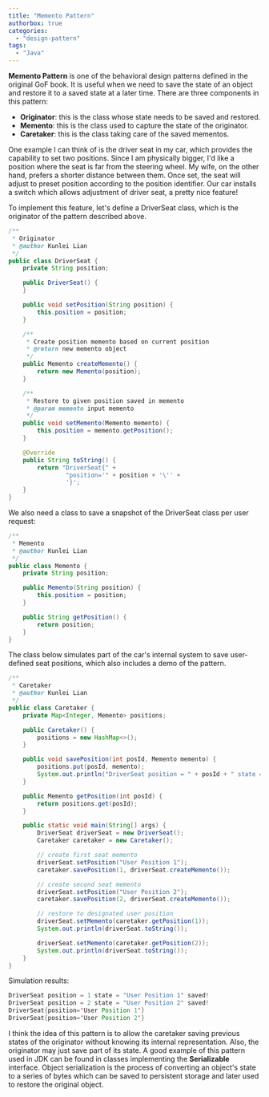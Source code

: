```yaml
---
title: "Memento Pattern"
authorbox: true
categories:
  - "design-pattern"
tags:
  - "Java"
---
```



**Memento Pattern** is one of the behavioral design patterns defined in the original GoF book.
It is useful when we need to save the state of an object and restore it to a saved state at a later time.
There are three components in this pattern:

- **Originator**: this is the class whose state needs to be saved and restored.
- **Memento**: this is the class used to capture the state of the originator.
- **Caretaker**: this is the class taking care of the saved mementos.


One example I can think of is the driver seat in my car, which provides the capability to set two positions.
Since I am physically bigger, I'd like a position where the seat is far from the steering wheel.
My wife, on the other hand, prefers a shorter distance between them.
Once set, the seat will adjust to preset position according to the position identifier. 
Our car installs a switch which allows adjustment of driver seat, a pretty nice feature!


To implement this feature, let's define a DriverSeat class, which is the originator of the pattern described above. 
```java
/**
 * Originator
 * @author Kunlei Lian
 */
public class DriverSeat {
    private String position;

    public DriverSeat() {
    }

    public void setPosition(String position) {
        this.position = position;
    }

    /**
     * Create position memento based on current position
     * @return new memento object
     */
    public Memento createMemento() {
        return new Memento(position);
    }

    /**
     * Restore to given position saved in memento
     * @param memento input memento
     */
    public void setMemento(Memento memento) {
        this.position = memento.getPosition();
    }

    @Override
    public String toString() {
        return "DriverSeat{" +
                "position='" + position + '\'' +
                '}';
    }
}
```

We also need a class to save a snapshot of the DriverSeat class per user request:
```java
/**
 * Memento
 * @author Kunlei Lian
 */
public class Memento {
    private String position;

    public Memento(String position) {
        this.position = position;
    }

    public String getPosition() {
        return position;
    }
}
```


The class below simulates part of the car's internal system to save user-defined seat positions, which also includes a demo of the pattern.
```java
/**
 * Caretaker
 * @author Kunlei Lian
 */
public class Caretaker {
    private Map<Integer, Memento> positions;

    public Caretaker() {
        positions = new HashMap<>();
    }

    public void savePosition(int posId, Memento memento) {
        positions.put(posId, memento);
        System.out.println("DriverSeat position = " + posId + " state = \"" + memento.getPosition() + "\" saved!");
    }

    public Memento getPosition(int posId) {
        return positions.get(posId);
    }

    public static void main(String[] args) {
        DriverSeat driverSeat = new DriverSeat();
        Caretaker caretaker = new Caretaker();

        // create first seat memento
        driverSeat.setPosition("User Position 1");
        caretaker.savePosition(1, driverSeat.createMemento());

        // create second seat memento
        driverSeat.setPosition("User Position 2");
        caretaker.savePosition(2, driverSeat.createMemento());

        // restore to designated user position
        driverSeat.setMemento(caretaker.getPosition(1));
        System.out.println(driverSeat.toString());

        driverSeat.setMemento(caretaker.getPosition(2));
        System.out.println(driverSeat.toString());
    }
}
```

Simulation results:
```java
DriverSeat position = 1 state = "User Position 1" saved!
DriverSeat position = 2 state = "User Position 2" saved!
DriverSeat{position='User Position 1'}
DriverSeat{position='User Position 2'}
```

I think the idea of this pattern is to allow the caretaker saving previous states of the originator without knowing its internal representation.
Also, the originator may just save part of its state.
A good example of this pattern used in JDK can be found in classes implementing the **Serializable** interface.
Object serialization is the process of converting an object's state to a series of bytes which can be saved to persistent storage and later used to restore the original object.


